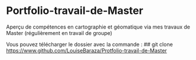 # Portfolio-travail-de-Master
Aperçu de compétences en cartographie et géomatique via mes travaux de Master (régulièrement en travail de groupe)

Vous pouvez télécharger le dossier avec la commande : ## git clone https://www.github.com/LouiseBaraza/Protfolio-travail-de-Master 
